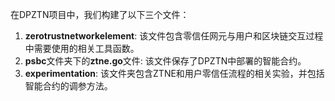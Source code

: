 在DPZTN项目中，我们构建了以下三个文件：

1. **zerotrustnetworkelement**: 该文件包含零信任网元与用户和区块链交互过程中需要使用的相关工具函数。
2. **psbc**文件夹下的**ztne.go**文件: 该文件保存了DPZTN中部署的智能合约。
3. **experimentation**: 该文件夹包含ZTNE和用户零信任流程的相关实验，并包括智能合约的调参方法。
